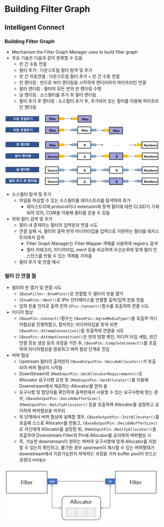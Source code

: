 # Building Filter Graph

## Intelligent Connect

### Building Filter Graph

* Mechanism the Filter Graph Manager uses to build filter graph
* 주요 기술은 다음과 같이 분류할 수 있음
  * 핀 간 수동 연결
  * 필터 추가 : 다운스트림 필터 탐색 및 추가
  * 핀 간 자동연결 : 다운스트림 필터 추가 + 핀 간 수동 연결
  * 핀 랜더링 : 핀으로 부터 랜더링을 시작하여 랜더러까지 파이프라인 연결
  * 필터 랜더링 : 필터의 모든 핀의 핀 랜더링 수행
  * 널 랜더링 : 소스필터를 추가 후 필터 랜더링
  * 필터 추가 후 랜더링 : 소스필터 추가 후, 추가되어 있는 필터를 이용해 파이프라인 랜더링

![](../../.gitbook/assets/image%20%2827%29.png)

* 소스필터 탐색 및 추가
  * 파일을 파싱할 수 있는 소스필터를 레지스트리를 탐색하여 추가
    * 레지스트리에 protocol이나 extension에 맞게 필터에 대한 CLSID가 기재되어 있어, COM을 이용해 필터를 얻을 수 있음
* 하위 필터 검색 및 추가
  * 필터 내 존재하는 필터의 입력핀과 연결 시도
  * 연결 실패 시, 필터의 출력 핀의 미디어타입을 입력으로 지원하는 필터를 레지스트리에서 검색
    * Filter Graph Manager는 Filter Mapper 객체를 사용하여 registry 검색
    * 필터 카테고리, 미디어타입, merit 등을 비교하여 우선순위에 맞게 필터 인스턴스를 만들 수 있는 객체를 가져옴
  * 필터 추가 및 연결 재시

### 필터 간 연결 절

* 필터의 핀 열거 및 연결 시도
  * `IBaseFilter::EnumPins()`로 연결할 두 필터의 핀을 열거
  * `IEnumPins::Next()`로 IPin 인터페이스를 연결할 출력/입력 핀을 얻음
  * 입력 핀을 인자로 출력 핀의 `IPin::Connect()`함수를 호출하여 연결 시도
* 미디어 협상
  * `CBasePin::Connect()`함수는 `CBasePin::AgreeMediaType()`을 호출하 미디어협상을 진행하합고, 합치하는 미디어타입을 찾게 되면 `CBasePin::AttempConnection()`을 호출하여 연결을 시도
  * `CBasePin::AttemptConnection()`은 핀의 방향 확인, 미디어 타입 세팅, 핀간 연결 정보 생성 등의 과정을 거친 후, `CBasePin::CompleteConnect()`를 호출하여 미디어협상을 완료하고 버퍼 협상 단계로 진입
* 버퍼 협상
  * Upstream 필터의 출력핀의 `CBaseOutputPin::DecideAllocator()`가 호출되어 버퍼 협상이 시작됨
  * DownStream의 `IMemInputPin::GetAllocatorRequirements()`로 Allocator 요구사항 요청 및 `IMemInputPin::GetAllocator()`를 이용해  Downstream에서 제공하는 Allocator를 얻어 옴
  * 요구사항 및 할당자를 확인하여 출력핀에서 사용할 수 있는 요구사항에 맞는 경우, `CBaseOutputPin::DecideBufferSize()`, `IMemInputPin::NotifyAllocator()` 등을 호출하여 Allocator를 설정하고 공지하여 버퍼협상을 마무리
  * 위 단계에서 버퍼 협상에 실패할 경우, `CBaseOutputPin::InitAllocator()`를 호출해 스스로 Allocator를 만들고, `CBaseOutputPin::DecideBufferSize()`로 자신에게 Allocator를 설정한 뒤, `IMemInputPin::NotifyAllocator()`을 호출하여 Downstream Filter의 Pin에 Allocator를 공지하여 버퍼협상 시
  * 즉, 가능한 downstream이 원하는 버퍼의 요구사항에 맞게 Allocator를 지원할 수 있는지 확인하고, 불가한 경우 upstream이 제시할 수 있는 버퍼형태가 downstream에서 지원가능한지 파악하는 과정을 거쳐 buffer pool이 만드는 과정이 `버퍼협상` 

![](../../.gitbook/assets/image%20%2828%29.png)

